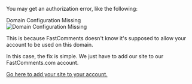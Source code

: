 You may get an authorization error, like the following:

<div class="screenshot white-bg">
    <div class="title">Domain Configuration Missing</div>
    <img class="screenshot-image" src="/images/installation-guides/installation-guide-webflow-step-5.png" alt="Domain Configuration Missing" />
</div>

This is because FastComments doesn't know it's supposed to allow your account to be used on this domain.

In this case, the fix is simple. We just have to add our site to our FastComments.com account.

[Go here to add your site to your account.](https://fastcomments.com/auth/my-account/configure-domains)

